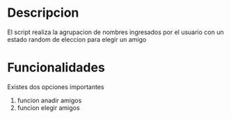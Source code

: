 # Descripcion 
El script realiza la agrupacion de nombres ingresados por el usuario con un estado random de eleccion para elegir un amigo

# Funcionalidades
Existes dos opciones importantes
1. funcion anadir amigos
2. funcion elegir amigos
